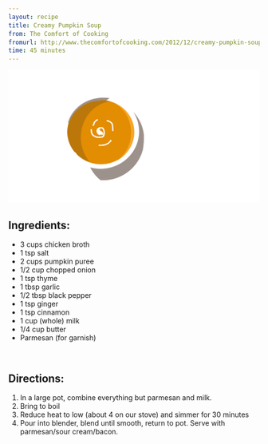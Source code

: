 ```yaml
---
layout: recipe
title: Creamy Pumpkin Soup
from: The Comfort of Cooking
fromurl: http://www.thecomfortofcooking.com/2012/12/creamy-pumpkin-soup.html
time: 45 minutes
---
```


![Pumpking Soup](/assets/img/pumpkin-soup-swirl.png)

Ingredients:
------------

* 3 cups chicken broth
* 1 tsp salt
* 2 cups pumpkin puree
* 1/2 cup chopped onion
* 1 tsp thyme
* 1 tbsp garlic
* 1/2 tbsp black pepper
* 1 tsp ginger
* 1 tsp cinnamon
* 1 cup (whole) milk
* 1/4 cup butter
* Parmesan (for garnish)

<br>

Directions:
-----------

1. In a large pot, combine everything but parmesan and milk.
2. Bring to boil
3. Reduce heat to low (about 4 on our stove) and simmer for 30 minutes
4. Pour into blender, blend until smooth, return to pot.  Serve with parmesan/sour cream/bacon.  

